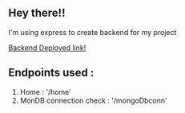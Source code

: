 ## Hey there!!

I'm using express to create backend for my project

[Backend Deployed link!](https://novelist.onrender.com/)

## Endpoints used : 
1. Home : '/home'
2. MonDB connection check : '/mongoDbconn'